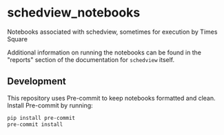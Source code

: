 # schedview_notebooks
Notebooks associated with schedview, sometimes for execution by Times Square

Additional information on running the notebooks can be found in the "reports" section of the documentation for `schedview` itself.

## Development

This repository uses Pre-commit to keep notebooks formatted and clean. Install Pre-commit by running:

```bash
pip install pre-commit
pre-commit install
```
